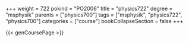 +++
weight = 722
pokind = "PO2006"
title = "physics722"
degree = "msphysik"
parents = ["physics700"]
tags = ["msphysik", "physics722", "physics700"]
categories = ["course"]
bookCollapseSection = false
+++

{{< genCoursePage >}}
